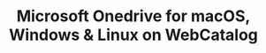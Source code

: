 ---
name: Microsoft Onedrive
category: Productivity
title: 'Microsoft Onedrive for macOS, Windows & Linux on WebCatalog'
key: microsoft-onedrive
fullUrl: 'https://onedrive.live.com'
hostname: onedrive.live.com

---